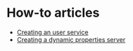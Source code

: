 # How-to articles

* [Creating an user service](users)
* [Creating a dynamic properties server](dynamicProperties)
